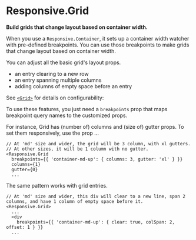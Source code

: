 # Responsive.Grid

**Build grids that change layout based on container width.**

When you use a `Responsive.Container`, it sets up a container width watcher with pre-defined breakpoints.
You can use those breakpoints to make grids that change layout based on container width.

You can adjust all the basic grid's layout props.

- an entry clearing to a new row
- an entry spanning multiple columns
- adding columns of empty space before an entry

See [`<Grid>`](/?path=/story/dark-matter-grid--overview) for details on configurability:

To use these features, you just need a `breakpoints` prop that maps breakpoint query names to the customized props.

For instance, Grid has (number of) columns and (size of) gutter props. To set them responsively, use the prop ...

```
// At 'md' size and wider, the grid will be 3 column, with xl gutters.
// At other sizes, it will be 1 column with no gutter.
<Responsive.Grid
  breakpoints={{ 'container-md-up': { columns: 3, gutter: 'xl' } }}
  columns={1}
  gutter={0}
  ...
```

The same pattern works with grid entries.

```
// At 'md' size and wider, this div will clear to a new line, span 2 columns, and have 1 column of empty space before it.
<Responsive.Grid>
  ...
  <div
    breakpoints={{ 'container-md-up': { clear: true, colSpan: 2, offset: 1 } }}
  ...
```
